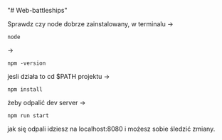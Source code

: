 "# Web-battleships" 

Sprawdz czy node dobrze zainstalowany, w terminalu ->
```
node
```

-> 

```
npm -version
```

jesli działa to cd $PATH projektu ->

```
npm install
```

żeby odpalić dev server ->

```
npm run start
```

jak się odpali idziesz na localhost:8080 i możesz sobie śledzić zmiany.
